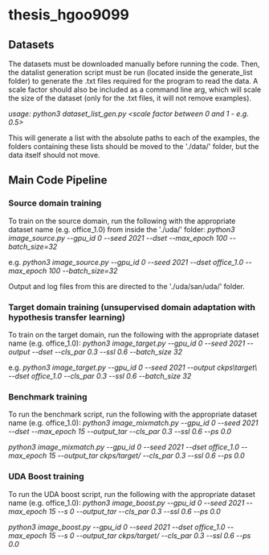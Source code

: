 # thesis_hgoo9099

## Datasets
The datasets must be downloaded manually before running the code. Then, the datalist generation script must be run (located inside the generate_list folder) to generate the .txt files required for the program to read the data.
A scale factor should also be included as a command line arg, which will scale the size of the dataset (only for the .txt files, it will not remove examples).

*usage: python3 dataset_list_gen.py <scale factor between 0 and 1 - e.g. 0.5>*

This will generate a list with the absolute paths to each of the examples, the folders containing these lists should be moved to the './data/' folder, but the data itself should not move.

## Main Code Pipeline

### Source domain training

To train on the source domain, run the following with the appropriate dataset name (e.g. office_1.0) from inside the './uda/' folder:
*python3 image_source.py --gpu_id 0 --seed 2021 --dset <dataset name> --max_epoch 100 --batch_size=32*

e.g.
*python3 image_source.py --gpu_id 0 --seed 2021 --dset office_1.0 --max_epoch 100 --batch_size=32*

Output and log files from this are directed to the './uda/san/uda/' folder.

### Target domain training (unsupervised domain adaptation with hypothesis transfer learning)
  
To train on the target domain, run the following with the appropriate dataset name (e.g. office_1.0):
*python3 image_target.py --gpu_id 0 --seed 2021 --output <output dir> --dset <dataset name> --cls_par 0.3 --ssl 0.6 --batch_size 32*

e.g.
*python3 image_target.py --gpu_id 0 --seed 2021 --output ckps\\target\\ --dset office_1.0 --cls_par 0.3 --ssl 0.6 --batch_size 32*

### Benchmark training

To run the benchmark script, run the following with the appropriate dataset name (e.g. office_1.0):
*python3 image_mixmatch.py --gpu_id 0 --seed 2021 --dset <dataset name> --max_epoch 15 --output_tar <target output dir> --cls_par 0.3 --ssl 0.6 --ps 0.0*

*python3 image_mixmatch.py --gpu_id 0 --seed 2021 --dset office_1.0 --max_epoch 15 --output_tar ckps/target/ --cls_par 0.3 --ssl 0.6 --ps 0.0*

### UDA Boost training

To run the UDA boost script, run the following with the appropriate dataset name (e.g. office_1.0):
*python3 image_boost.py --gpu_id 0 --seed 2021 <dataset name> --max_epoch 15 --s 0 --output_tar <target output dir> --cls_par 0.3 --ssl 0.6 --ps 0.0*

*python3 image_boost.py --gpu_id 0 --seed 2021 --dset office_1.0 --max_epoch 15 --s 0 --output_tar ckps/target/ --cls_par 0.3 --ssl 0.6 --ps 0.0*
